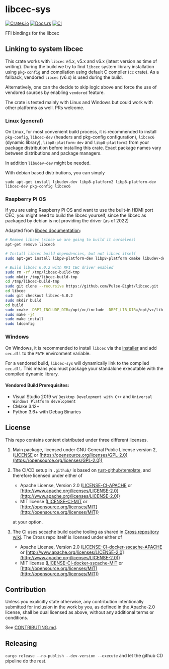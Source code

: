 # libcec-sys

[![Crates.io](https://img.shields.io/crates/v/libcec-sys.svg)](https://crates.io/crates/libcec-sys)
[![Docs.rs](https://docs.rs/libcec-sys/badge.svg)](https://docs.rs/libcec-sys)
[![CI](https://github.com/ssalonen/libcec-sys/workflows/Continuous%20Integration/badge.svg)](https://github.com/ssalonen/libcec-sys/actions)

FFI bindings for the libcec
## Linking to system libcec

This crate works with `libcec` v4.x, v5.x and v6.x (latest version as time of writing). During the build we try to find `libcec` system library installation using `pkg-config` and compilation using default C compiler (`cc` crate). As a fallback, vendored `libcec` (v6.x) is used during the build.

Alternatively, one can the decide to skip logic above and force the use of vendored sources by enabling `vendored` feature.

The crate is tested mainly with Linux and Windows but could work with other platforms as well. PRs welcome.

### Linux (general)
On Linux, for most convenient build process, it is recommended to install `pkg-config`, `libcec-dev` (headers and pkg-config configuration), `libcec6` (dynamic library), `libp8-platform-dev` and `libp8-platform2` from your package distribution before installing this crate. Exact package names vary between distributions and package managers.

In addition `libudev-dev` might be needed.

With debian based distributions, you can simply

```
sudo apt-get install libudev-dev libp8-platform2 libp8-platform-dev libcec-dev pkg-config libcec6
```

### Raspberry Pi OS

If you are using Raspberry Pi OS and want to use the built-in HDMI port CEC, you might need to build the libcec yourself, since the libcec as packaged by debian is not providing the driver (as of 2022)

Adapted from [libcec documentation](https://github.com/Pulse-Eight/libcec/blob/master/docs/README.raspberrypi.md):

```sh
# Remove libcec (since we are going to build it ourselves)
apt-get remove libcec6

# Install libcec build dependencies, but not libcec itself
sudo apt-get install libp8-platform-dev libp8-platform cmake libudev-dev libxrandr-dev python3-dev swig git

# Build libcec 6.0.2 with RPI CEC driver enabled
sudo rm -rf /tmp/libcec-build-tmp
sudo mkdir /tmp/libcec-build-tmp
cd /tmp/libcec-build-tmp
sudo git clone --recursive https://github.com/Pulse-Eight/libcec.git
cd libcec
sudo git checkout libcec-6.0.2
sudo mkdir build
cd build
sudo cmake -DRPI_INCLUDE_DIR=/opt/vc/include -DRPI_LIB_DIR=/opt/vc/lib ..
sudo make -j4
sudo make install
sudo ldconfig
```

### Windows
On Windows, it is recommended to install `libcec` via the [installer](https://github.com/Pulse-Eight/libcec/releases/latest) and add `cec.dll` to the `PATH` environment variable.

For a vendored build, `libcec-sys` will dynamically link to the compiled `cec.dll`. This means you must package your standalone executable with the compiled dynamic library.

#### Vendored Build Prerequisites:
- Visual Studio 2019 w/ `Desktop Development with C++` and `Universal Windows Platform development`
- CMake 3.12+
- Python 3.6+ with Debug Binaries

## License

This repo contains content distributed under three different licenses.

1. Main package, licensed under GNU General Public License version 2, ([LICENSE](LICENSE) or [https://opensource.org/licenses/GPL-2.0](https://opensource.org/licenses/GPL-2.0))

2. The CI/CD setup in `.github/` is based on [rust-github/template](https://github.com/rust-github/template), and therefore licensed under either of

   * Apache License, Version 2.0
      ([LICENSE-CI-APACHE](LICENSE-APACHE) or [http://www.apache.org/licenses/LICENSE-2.0](http://www.apache.org/licenses/LICENSE-2.0))
   * MIT license
      ([LICENSE-CI-MIT](LICENSE-MIT) or [http://opensource.org/licenses/MIT](http://opensource.org/licenses/MIT))

   at your option.

3. The CI uses sccache build cache tooling as shared in [Cross repository wiki](https://github.com/cross-rs/cross/wiki/Recipes). The Cross repo itself is licensed under either of

   * Apache License, Version 2.0
      ([LICENSE-CI-docker-sscache-APACHE](LICENSE-CI-docker-sscache-APACHE) or [http://www.apache.org/licenses/LICENSE-2.0](http://www.apache.org/licenses/LICENSE-2.0))
   * MIT license
      ([LICENSE-CI-docker-sscache-MIT](LICENSE-CI-docker-sscache-MIT) or [http://opensource.org/licenses/MIT](http://opensource.org/licenses/MIT))

## Contribution

Unless you explicitly state otherwise, any contribution intentionally submitted
for inclusion in the work by you, as defined in the Apache-2.0 license, shall be
dual licensed as above, without any additional terms or conditions.

See [CONTRIBUTING.md](CONTRIBUTING.md).

## Releasing

```cargo release --no-publish --dev-version --execute``` and let the github CD pipeline do the rest.
